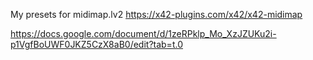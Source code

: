 My presets for midimap.lv2
https://x42-plugins.com/x42/x42-midimap


https://docs.google.com/document/d/1zeRPklp_Mo_XzJZUKu2i-p1VgfBoUWF0JKZ5CzX8aB0/edit?tab=t.0
